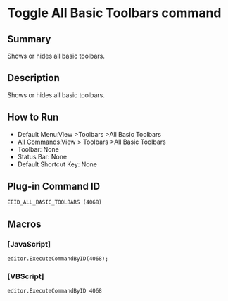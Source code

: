 # Toggle All Basic Toolbars command

## Summary

Shows or hides all basic toolbars.

## Description

Shows or hides all basic toolbars.

## How to Run

- Default Menu:View \>Toolbars \>All Basic Toolbars
- [All Commands](../tools/all_commands):View >
Toolbars \>All Basic Toolbars
- Toolbar: None
- Status Bar: None
- Default Shortcut Key: None

## Plug-in Command ID

```
EEID_ALL_BASIC_TOOLBARS (4068)```

## Macros

### \[JavaScript\]

```
editor.ExecuteCommandByID(4068);
```

### \[VBScript\]

```
editor.ExecuteCommandByID 4068
```
